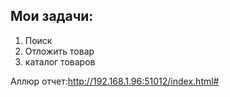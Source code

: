 ## Мои задачи:
1. Поиск
2. Отложить товар
3. каталог товаров

Аллюр отчет:http://192.168.1.96:51012/index.html#